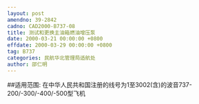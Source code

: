 ```yaml
---
layout: post
amendno: 39-2842
cadno: CAD2000-B737-08
title: 测试和更换主油箱燃油增压泵
date: 2000-03-21 00:00:00 +0800
effdate: 2000-03-29 00:00:00 +0800
tag: B737
categories: 民航华北管理局适航处
author: 邵仁明
---
```


##适用范围:
在中华人民共和国注册的线号为1至3002(含)的波音737-200/-300/-400/-500型飞机

